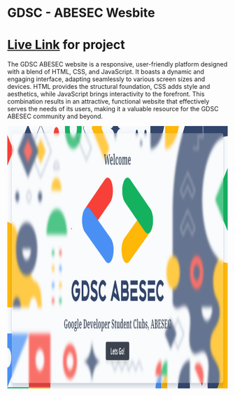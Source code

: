 # GDSC - ABESEC Wesbite

# [Live Link](https://amber-mishra-2003.github.io/GDSC-ABESEC-Website/) for project 
The GDSC ABESEC website is a responsive, user-friendly platform designed with a blend of HTML, CSS, and JavaScript. It boasts a dynamic and engaging interface, adapting seamlessly to various screen sizes and devices. HTML provides the structural foundation, CSS adds style and aesthetics, while JavaScript brings interactivity to the forefront. This combination results in an attractive, functional website that effectively serves the needs of its users, making it a valuable resource for the GDSC ABESEC community and beyond.

<img src="https://github.com/Amber-Mishra-2003/Web-Devlopment-Projects/blob/main/3.%20GDSC%20-%20ABESEC%20Responsive%20Website/images/Project.png" alt="Girl in a jacket" width="1000" height="600">
